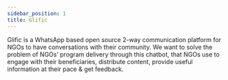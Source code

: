 ```yaml
---
sidebar_position: 1
title: Glific
---
```


Glific is a WhatsApp based open source 2-way communication platform for NGOs to have conversations with their community. We want to solve the problem of NGOs’ program delivery through this chatbot, that NGOs use to engage with their beneficiaries, distribute content, provide useful information at their pace & get feedback.
